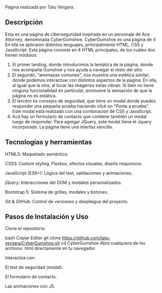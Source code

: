 Página realizada por Tatu Vergara.
## Descripción
Esta es una página de ciberseguridad inspirada en un personaje de Ace Attorney, denominada CyberGumshoe.
CyberGumshoe es una página de 4 
En ella se aplicaron distintos lenguajes, principalmente HTML, CSS y JavaScript.
Esta página consiste en 4 HTML principales, de los cuáles dos tienen módulos:
1. El primer landing, donde introducimos la temática de la página, donde nos acompaña Gumshoe y nos ayuda a navegar el resto del sitio
2. El segundo, "amenazas comunes", nos muestra una estética similar, donde podemos interactuar con distintos aspectos de la página. En ella, al igual que la otra, al tocar las imágenes estas vibran. Si bien no tiene ninguna funcionalidad en particular, 
promueve la sensación de que la página no es estática.
3. El tercero es consejos de seguridad, que tiene un modal donde puedes responder una pequeña prueba haciendo click en "Ponte a prueba". Este modal está realizado con una combinación de CSS y JavaScript.
4. Acá hay un formulario de contacto que contiene también un modal luego de responder. Para agregar JQuery, este modal tiene el Jquery incorporado.
La página tiene una interfaz sencilla.

## Tecnologías y herramientas
HTML5: Maquetado semántico.

CSS3: Custom styling, Flexbox, efectos visuales, diseño responsivo.

JavaScript (ES6+): Lógica del test, validaciones y animaciones.

jQuery: Interacciones del DOM y modales personalizados.

Bootstrap 5: Sistema de grillas, modales y botones.

Git & GitHub: Control de versiones y despliegue del proyecto.

## Pasos de Instalación y Uso
Clona el repositorio:

bash
Copiar
Editar
git clone https://github.com/tatu-vergara/CyberGumshoe.git
cd CyberGumshoe
Abre cualquiera de los archivos .html directamente en tu navegador.

Interactúa con:

El test de seguridad (modal).

El formulario de contacto.

Las animaciones con JS.
